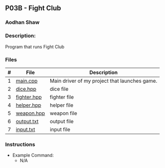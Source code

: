 ## P03B - Fight Club
### Aodhan Shaw
### Description:
Program that runs Fight Club
### Files

|   #   | File            | Description                                        |
| :---: | --------------- | -------------------------------------------------- |
|   1   | [main.cpp](https://github.com/A-SH4W/2143-OOP-Shaw/blob/main/Assignments/P03B/main.cpp)| Main driver of my project that launches game.      |
|   2   | [dice.hpp](https://github.com/A-SH4W/2143-OOP-Shaw/blob/main/Assignments/P03B/dice.hpp)| dice file     |
|   3   | [fighter.hpp](https://github.com/A-SH4W/2143-OOP-Shaw/blob/main/Assignments/P03B/fighter.hpp)| fighter file |
|   4   | [helper.hpp](https://github.com/A-SH4W/2143-OOP-Shaw/blob/main/Assignments/P03B/helper.hpp)| helper file |
|   5   | [weapon.hpp](https://github.com/A-SH4W/2143-OOP-Shaw/blob/main/Assignments/P03B/weapon.hpp)| weapon file |
|   6   | [output.txt](https://github.com/A-SH4W/2143-OOP-Shaw/blob/main/Assignments/P03B/output.txt)| output file |
|   7   | [input.txt](https://github.com/A-SH4W/2143-OOP-Shaw/blob/main/Assignments/P03B/input.txt)| input file |
### Instructions


- Example Command:
    - N/A

